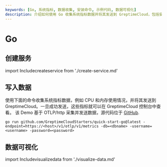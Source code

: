 ```yaml
---
keywords: [Go, 系统指标, 数据收集, 安装命令, 示例代码, 数据可视化]
description: 介绍如何使用 Go 收集系统指标数据并将其发送到 GreptimeCloud，包括安装命令和示例代码。
---
```


# Go

## 创建服务
import Includecreateservice from './create-service.md' 

<Includecreateservice/>

## 写入数据

使用下面的命令收集系统指标数据，例如 CPU 和内存使用情况，并将其发送到 GreptimeCloud。一旦成功发送，这些指标就可以在 GreptimeCloud 控制台中查看。
该 Demo 基于 OTLP/http 采集并发送数据，源代码位于 [GitHub](https://github.com/GreptimeCloudStarters/quick-start-go).

```shell
go run github.com/GreptimeCloudStarters/quick-start-go@latest -endpoint=https://<host>/v1/otlp/v1/metrics -db=<dbname> -username=<username> -password=<password>
```

## 数据可视化
import Includevisualizedata from './visualize-data.md' 

<Includevisualizedata/>
